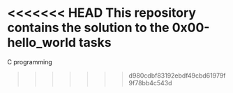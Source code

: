 <<<<<<< HEAD
This repository contains the solution to the 0x00-hello_world tasks
=======
C programming
>>>>>>> d980cdbf83192ebdf49cbd61979f9f78bb4c543d

